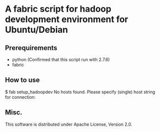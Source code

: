 # A fabric script for hadoop development environment for Ubuntu/Debian

## Prerequirements

* python (Confirmed that this script run with 2.7.6)
* fabric

## How to use

  $ fab setup_hadoopdev
  No hosts found. Please specify (single) host string for connection: <enter the host>

## Misc.

This software is distributed under Apache License, Version 2.0.


